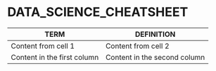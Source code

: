 # DATA_SCIENCE_CHEATSHEET

TERM | DEFINITION
------------ | -------------
Content from cell 1 | Content from cell 2
Content in the first column | Content in the second column
